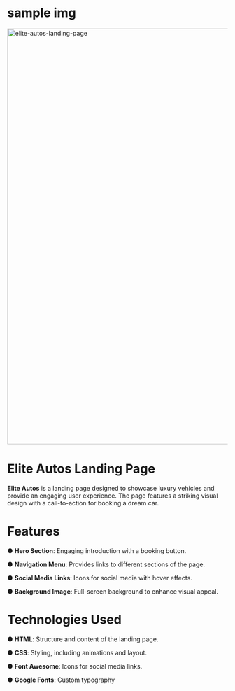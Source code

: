 # sample img

<img width="950" alt="elite-autos-landing-page" src="https://github.com/user-attachments/assets/161aa310-364c-4373-bdde-9c43099e106f">

# Elite Autos Landing Page

**Elite Autos** is a landing page designed to showcase luxury vehicles and provide an engaging user experience. The page features a striking visual design with a call-to-action for booking a dream car.

# Features

● **Hero Section**: Engaging introduction with a booking button.

● **Navigation Menu**: Provides links to different sections of the page.

● **Social Media Links**: Icons for social media with hover effects.

● **Background Image**: Full-screen background to enhance visual appeal.

# Technologies Used

● **HTML**: Structure and content of the landing page.

● **CSS**: Styling, including animations and layout.

● **Font Awesome**: Icons for social media links.

● **Google Fonts**: Custom typography
